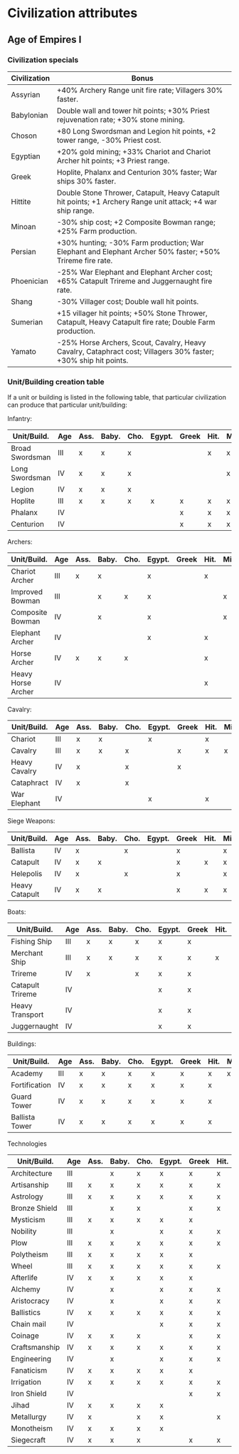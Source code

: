 # Civilization attributes

## Age of Empires I

### Civilization specials

Civilization | Bonus
-------------|------
Assyrian     | +40% Archery Range unit fire rate; Villagers 30% faster.
Babylonian   | Double wall and tower hit points; +30% Priest rejuvenation rate; +30% stone mining.
Choson       | +80 Long Swordsman and Legion hit points, +2 tower range, -30% Priest cost.
Egyptian     | +20% gold mining; +33% Chariot and Chariot Archer hit points; +3 Priest range.
Greek        | Hoplite, Phalanx and Centurion 30% faster; War ships 30% faster.
Hittite      | Double Stone Thrower, Catapult, Heavy Catapult hit points; +1 Archery Range unit attack; +4 war ship range.
Minoan       | -30% ship cost; +2 Composite Bowman range; +25% Farm production.
Persian      | +30% hunting; -30% Farm production; War Elephant and Elephant Archer 50% faster; +50% Trireme fire rate.
Phoenician   | -25% War Elephant and Elephant Archer cost; +65% Catapult Trireme and Juggernaught fire rate.
Shang        | -30% Villager cost; Double wall hit points.
Sumerian     | +15 villager hit points; +50% Stone Thrower, Catapult, Heavy Catapult fire rate; Double Farm production.
Yamato       | -25% Horse Archers, Scout, Cavalry, Heavy Cavalry, Cataphract cost; Villagers 30% faster; +30% ship hit points.

### Unit/Building creation table

If a unit or building is listed in the following table, that particular
civilization can produce that particular unit/building:

Infantry:

Unit/Build.     | Age | Ass. | Baby. | Cho. | Egypt. | Greek | Hit. | Min. | Per. | Phoe. | Shang | Sum. | Yama.
----------------|-----|------|-------|------|--------|-------|------|------|------|-------|-------|------|------
Broad Swordsman | III |    x |     x |    x |        |       |    x |    x |    x |     x |     x |    x |
Long Swordsman  |  IV |    x |     x |    x |        |       |      |    x |    x |     x |       |    x |
Legion          |  IV |    x |     x |    x |        |       |      |      |    x |     x |       |      |
Hoplite         | III |    x |     x |    x |      x |     x |    x |    x |      |     x |     x |    x |    x
Phalanx         |  IV |      |       |      |        |     x |    x |    x |      |     x |       |    x |    x
Centurion       |  IV |      |       |      |        |     x |    x |    x |      |     x |       |    x |    x

Archers:

Unit/Build.        | Age | Ass. | Baby. | Cho. | Egypt. | Greek | Hit. | Min. | Per. | Phoe. | Shang | Sum. | Yama.
-------------------|-----|------|-------|------|--------|-------|------|------|------|-------|-------|------|------
Chariot Archer     | III |    x |     x |      |      x |       |    x |      |      |     x |     x |    x |
Improved Bowman    | III |      |     x |    x |      x |       |      |    x |    x |     x |     x |      |    x
Composite Bowman   |  IV |      |     x |      |      x |       |      |    x |    x |     x |     x |      |    x
Elephant Archer    |  IV |      |       |      |      x |       |    x |      |    x |     x |       |      |
Horse Archer       |  IV |    x |     x |    x |        |       |    x |      |    x |       |     x |    x |    x
Heavy Horse Archer |  IV |      |       |      |        |       |    x |      |    x |       |     x |    x |    x

Cavalry:

Unit/Build.   | Age | Ass. | Baby. | Cho. | Egypt. | Greek | Hit. | Min. | Per. | Phoe. | Shang | Sum. | Yama.
--------------|-----|------|-------|------|--------|-------|------|------|------|-------|-------|------|------
Chariot       | III |    x |     x |      |      x |       |    x |      |      |     x |     x |    x |
Cavalry       | III |    x |     x |    x |        |     x |    x |    x |    x |     x |     x |      |    x
Heavy Cavalry |  IV |    x |       |    x |        |     x |      |      |    x |       |     x |      |    x
Cataphract    |  IV |    x |       |    x |        |       |      |      |    x |       |     x |      |    x
War Elephant  |  IV |      |       |      |      x |       |    x |      |    x |     x |       |    x |

Siege Weapons:

Unit/Build.    | Age | Ass. | Baby. | Cho. | Egypt. | Greek | Hit. | Min. | Per. | Phoe. | Shang | Sum. | Yama.
---------------|-----|------|-------|------|--------|-------|------|------|------|-------|-------|------|------
Ballista       |  IV |    x |       |    x |        |     x |      |    x |      |       |     x |      |
Catapult       |  IV |    x |     x |      |        |     x |    x |    x |    x |       |     x |    x |
Helepolis      |  IV |    x |       |    x |        |     x |      |    x |      |       |     x |      |
Heavy Catapult |  IV |    x |     x |      |        |     x |    x |    x |      |       |       |    x |

Boats:

Unit/Build.      | Age | Ass. | Baby. | Cho. | Egypt. | Greek | Hit. | Min. | Per. | Phoe. | Shang | Sum. | Yama.
-----------------|-----|------|-------|------|--------|-------|------|------|------|-------|-------|------|------
Fishing Ship     | III |    x |     x |    x |      x |     x |      |    x |    x |     x |     x |    x |    x
Merchant Ship    | III |    x |     x |    x |      x |     x |    x |    x |    x |     x |     x |      |    x
Trireme          |  IV |    x |       |    x |      x |     x |      |    x |    x |     x |       |    x |    x
Catapult Trireme |  IV |      |       |      |      x |     x |      |    x |    x |     x |       |      |    x
Heavy Transport  |  IV |      |       |      |      x |     x |      |    x |    x |     x |       |      |    x
Juggernaught     |  IV |      |       |      |      x |     x |      |    x |    x |     x |       |      |    x

Buildings:

Unit/Build.    | Age | Ass. | Baby. | Cho. | Egypt. | Greek | Hit. | Min. | Per. | Phoe. | Shang | Sum. | Yama.
---------------|-----|------|-------|------|--------|-------|------|------|------|-------|-------|------|------
Academy        | III |    x |     x |    x |      x |     x |    x |    x |      |     x |     x |    x |    x
Fortification  | IV  |    x |     x |    x |      x |     x |    x |      |    x |     x |     x |    x |
Guard Tower    | IV  |    x |     x |    x |      x |     x |    x |      |    x |     x |     x |    x |
Ballista Tower | IV  |    x |     x |    x |      x |     x |    x |      |      |     x |       |    x |

Technologies

Unit/Build.   | Age | Ass. | Baby. | Cho. | Egypt. | Greek | Hit. | Min. | Per. | Phoe. | Shang | Sum. | Yama.
--------------|-----|------|-------|------|--------|-------|------|------|------|-------|-------|------|------
Architecture  | III |      |     x |    x |      x |     x |    x |    x |    x |       |     x |    x |    x
Artisanship   | III |    x |     x |    x |      x |     x |    x |    x |      |     x |     x |    x |    x
Astrology     | III |    x |     x |    x |      x |     x |    x |      |    x |     x |     x |      |
Bronze Shield | III |      |     x |    x |        |     x |    x |    x |    x |     x |     x |    x |    x
Mysticism     | III |    x |     x |    x |      x |     x |      |      |    x |     x |     x |    x |
Nobility      | III |      |     x |      |      x |     x |    x |    x |    x |     x |     x |    x |    x
Plow          | III |    x |     x |    x |      x |     x |    x |    x |      |     x |     x |    x |    x
Polytheism    | III |    x |     x |    x |      x |     x |      |    x |    x |     x |     x |    x |    x
Wheel         | III |    x |     x |    x |      x |     x |    x |    x |      |     x |     x |    x |    x
Afterlife     |  IV |    x |     x |    x |      x |     x |      |      |    x |     x |     x |      |    x
Alchemy       |  IV |      |     x |      |      x |     x |    x |    x |    x |     x |       |    x |    x
Aristocracy   |  IV |      |     x |      |      x |     x |    x |    x |      |     x |       |    x |    x
Ballistics    |  IV |    x |     x |    x |      x |     x |    x |    x |      |     x |       |    x |    x
Chain mail    |  IV |      |       |      |      x |     x |    x |    x |    x |       |     x |    x |    x
Coinage       |  IV |    x |     x |    x |        |     x |    x |    x |      |     x |       |      |    x
Craftsmanship |  IV |    x |     x |    x |      x |     x |    x |    x |      |     x |     x |      |    x
Engineering   |  IV |      |     x |      |      x |     x |    x |    x |    x |     x |       |    x |    x
Fanaticism    |  IV |    x |     x |    x |      x |     x |      |      |    x |     x |     x |      |
Irrigation    |  IV |    x |     x |    x |      x |     x |    x |    x |      |     x |     x |    x |    x
Iron Shield   |  IV |      |       |      |        |     x |    x |    x |    x |     x |     x |      |    x
Jihad         |  IV |    x |     x |    x |      x |       |      |      |    x |     x |     x |      |
Metallurgy    |  IV |    x |       |    x |      x |       |    x |    x |    x |       |     x |      |    x
Monotheism    |  IV |    x |     x |    x |      x |       |      |      |    x |     x |     x |      |
Siegecraft    |  IV |    x |     x |    x |        |     x |    x |    x |      |       |       |    x |    x
